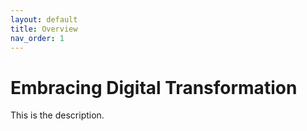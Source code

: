 ```yaml
---
layout: default
title: Overview
nav_order: 1
---
```

# Embracing Digital Transformation

This is the description.
